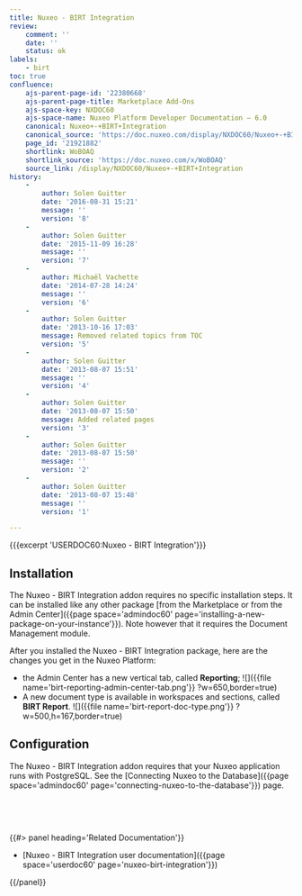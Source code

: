 ```yaml
---
title: Nuxeo - BIRT Integration
review:
    comment: ''
    date: ''
    status: ok
labels:
    - birt
toc: true
confluence:
    ajs-parent-page-id: '22380668'
    ajs-parent-page-title: Marketplace Add-Ons
    ajs-space-key: NXDOC60
    ajs-space-name: Nuxeo Platform Developer Documentation — 6.0
    canonical: Nuxeo+-+BIRT+Integration
    canonical_source: 'https://doc.nuxeo.com/display/NXDOC60/Nuxeo+-+BIRT+Integration'
    page_id: '21921882'
    shortlink: WoBOAQ
    shortlink_source: 'https://doc.nuxeo.com/x/WoBOAQ'
    source_link: /display/NXDOC60/Nuxeo+-+BIRT+Integration
history:
    - 
        author: Solen Guitter
        date: '2016-08-31 15:21'
        message: ''
        version: '8'
    - 
        author: Solen Guitter
        date: '2015-11-09 16:28'
        message: ''
        version: '7'
    - 
        author: Michaël Vachette
        date: '2014-07-28 14:24'
        message: ''
        version: '6'
    - 
        author: Solen Guitter
        date: '2013-10-16 17:03'
        message: Removed related topics from TOC
        version: '5'
    - 
        author: Solen Guitter
        date: '2013-08-07 15:51'
        message: ''
        version: '4'
    - 
        author: Solen Guitter
        date: '2013-08-07 15:50'
        message: Added related pages
        version: '3'
    - 
        author: Solen Guitter
        date: '2013-08-07 15:50'
        message: ''
        version: '2'
    - 
        author: Solen Guitter
        date: '2013-08-07 15:48'
        message: ''
        version: '1'

---
```

{{{excerpt 'USERDOC60:Nuxeo - BIRT Integration'}}}

## Installation

The&nbsp;Nuxeo - BIRT Integration addon requires no specific installation steps. It can be installed like any other package [from the Marketplace or from the Admin Center]({{page space='admindoc60' page='installing-a-new-package-on-your-instance'}}). Note however that it requires the Document Management module.

After you installed the Nuxeo - BIRT Integration package, here are the changes you get in the Nuxeo Platform:

*   the Admin Center has a new vertical tab, called **Reporting**;
    ![]({{file name='birt-reporting-admin-center-tab.png'}} ?w=650,border=true)
*   A new document type is available in workspaces and sections, called **BIRT Report**.
    ![]({{file name='birt-report-doc-type.png'}} ?w=500,h=167,border=true)

## Configuration

The Nuxeo - BIRT Integration addon requires that your Nuxeo application runs with PostgreSQL. See the [Connecting Nuxeo to the Database]({{page space='admindoc60' page='connecting-nuxeo-to-the-database'}}) page.

&nbsp;

&nbsp;

<div class="row" data-equalizer data-equalize-on="medium"><div class="column medium-6">{{#> panel heading='Related Documentation'}}

*   [Nuxeo - BIRT Integration user documentation]({{page space='userdoc60' page='nuxeo-birt-integration'}})

{{/panel}}</div><div class="column medium-6">

&nbsp;

</div></div>